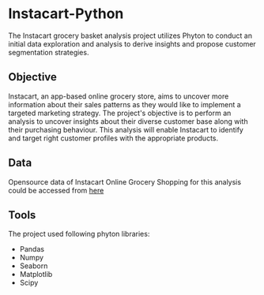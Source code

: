 # Instacart-Python
The Instacart grocery basket analysis project utilizes Phyton to conduct an initial data exploration and analysis to derive insights and propose customer segmentation strategies.

## Objective
Instacart, an app-based online grocery store, aims to uncover more information about their sales patterns as they would like to implement
a targeted marketing strategy. The project's objective is to perform an analysis to uncover insights about their diverse customer base along with their purchasing behaviour. This analysis will enable Instacart to identify and target right customer profiles with the appropriate products.

## Data
Opensource data of Instacart Online Grocery Shopping for this analysis could be accessed from [here](https://www.kaggle.com/datasets/psparks/instacart-market-basket-analysis)

## Tools
The project used following phyton libraries:
- Pandas
- Numpy
- Seaborn
- Matplotlib
- Scipy
